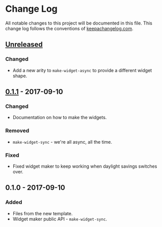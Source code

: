 # Change Log
All notable changes to this project will be documented in this file. This change log follows the conventions of [keepachangelog.com](http://keepachangelog.com/).

## [Unreleased]
### Changed
- Add a new arity to `make-widget-async` to provide a different widget shape.

## [0.1.1] - 2017-09-10
### Changed
- Documentation on how to make the widgets.

### Removed
- `make-widget-sync` - we're all async, all the time.

### Fixed
- Fixed widget maker to keep working when daylight savings switches over.

## 0.1.0 - 2017-09-10
### Added
- Files from the new template.
- Widget maker public API - `make-widget-sync`.

[Unreleased]: https://github.com/your-name/bowly/compare/0.1.1...HEAD
[0.1.1]: https://github.com/your-name/bowly/compare/0.1.0...0.1.1
